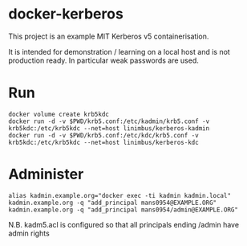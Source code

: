 # docker-kerberos

This project is an example MIT Kerberos v5 containerisation.

It is intended for demonstration / learning on a local host and is not production ready. In particular weak passwords are used.

# Run
```
docker volume create krb5kdc
docker run -d -v $PWD/krb5.conf:/etc/kadmin/krb5.conf -v krb5kdc:/etc/krb5kdc --net=host linimbus/kerberos-kadmin
docker run -d -v $PWD/krb5.conf:/etc/kdc/krb5.conf -v krb5kdc:/etc/krb5kdc --net=host linimbus/kerberos-kdc
```

# Administer
```
alias kadmin.example.org="docker exec -ti kadmin kadmin.local"
kadmin.example.org -q "add_principal mans0954@EXAMPLE.ORG"
kadmin.example.org -q "add_principal mans0954/admin@EXAMPLE.ORG"
```
N.B. kadm5.acl is configured so that all principals ending /admin have admin rights

